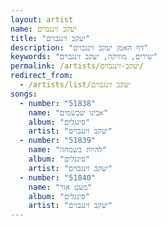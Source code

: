 ```yaml
---
layout: artist
name: יעקב זינגבוים
title: "יעקב זינגבוים"
description: "דף האמן יעקב זינגבוים"
keywords: "שירים, מוזיקה, יעקב זינגבוים"
permalink: /artists/יעקב-זינגבוים/
redirect_from:
  - /artists/list/יעקב זינגבוים
songs:
  - number: "51838"
    name: "אבינו שבשמים"
    album: "סינגלים"
    artist: "יעקב זינגבוים"
  - number: "51839"
    name: "להיות בשמחה"
    album: "סינגלים"
    artist: "יעקב זינגבוים"
  - number: "51840"
    name: "מעט אור"
    album: "סינגלים"
    artist: "יעקב זינגבוים"
---
```

